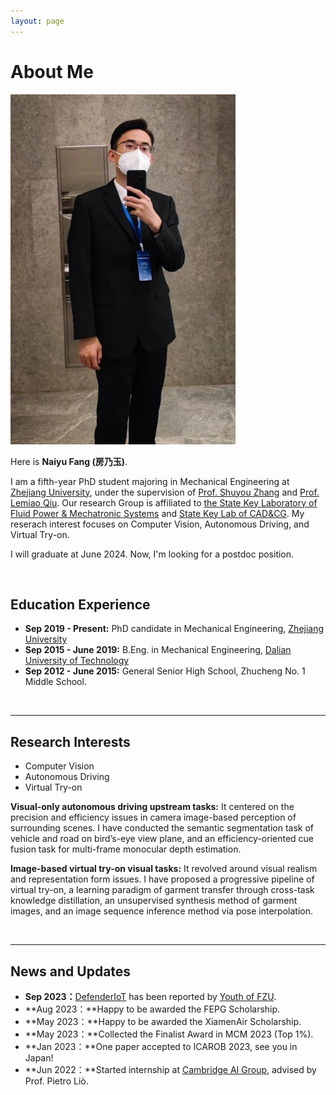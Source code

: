 ```yaml
---
layout: page
---
```


# About Me

<img src="blogs/web.assets/naiyufang_main.jpg" class="floatpic" width="360" height="560">

Here is **Naiyu Fang (房乃玉)**.


I am a fifth-year PhD student majoring in Mechanical Engineering at [Zhejiang University](https://www.zju.edu.cn/english/), under the supervision of [Prof. Shuyou Zhang](https://person.zju.edu.cn/en/0092066) and [Prof. Lemiao Qiu](https://person.zju.edu.cn/en/english_my_freetown). Our research Group is affiliated to [the State Key Laboratory of Fluid Power & Mechatronic Systems](http://sklofp.zju.edu.cn/sklen/) and [State Key Lab of CAD&CG](http://www.cad.zju.edu.cn/english.html). My reserach interest focuses on Computer Vision, Autonomous Driving, and Virtual Try-on.

I will graduate at June 2024. Now, I'm looking for a postdoc position.

<br>

## Education Experience

- **Sep 2019 - Present:** PhD candidate in Mechanical Engineering, [Zhejiang University](https://www.zju.edu.cn/english/)
- **Sep 2015 - June 2019:** B.Eng. in Mechanical Engineering, [Dalian University of Technology](https://en.dlut.edu.cn/)
- **Sep 2012 - June 2015:** General Senior High School, Zhucheng No. 1 Middle School.

<br>

---

## Research Interests

- Computer Vision
- Autonomous Driving
- Virtual Try-on

**Visual-only autonomous driving upstream tasks:** It centered on the precision and efficiency issues in camera image-based perception of surrounding scenes. I have conducted the semantic segmentation task of vehicle and road on bird’s-eye view plane, and an efficiency-oriented cue fusion task for multi-frame monocular depth estimation.

**Image-based virtual try-on visual tasks:**  It revolved around visual realism and representation form issues. I have proposed a progressive pipeline of virtual try-on, a learning paradigm of garment transfer through cross-task knowledge
distillation, an unsupervised synthesis method of garment images, and an image sequence inference method via pose interpolation.

<br>

---

## News and Updates

- **Sep 2023：**[DefenderIoT](https://fzuiot.site/) has been reported by [Youth of FZU](https://mp.weixin.qq.com/s/MF2NJQtEHsVwsm8Ym-l7Gg).
- **Aug 2023：**Happy to be awarded the FEPG Scholarship.
- **May 2023：**Happy to be awarded the XiamenAir Scholarship.
- **May 2023：**Collected the Finalist Award in MCM 2023 (Top 1%).
- **Jan 2023：**One paper accepted to ICAROB 2023, see you in Japan!
- **Jun 2022：**Started internship at [Cambridge AI Group](https://www.cl.cam.ac.uk/research/ai/), advised by Prof. Pietro Liò.

<br>
